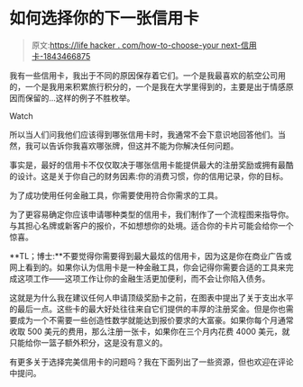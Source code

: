 # 如何选择你的下一张信用卡

> 原文:[https://life hacker . com/how-to-choose-your next-信用卡-1843466875](https://lifehacker.com/how-to-choose-your-next-credit-card-1843466875)

我有一些信用卡，我出于不同的原因保存着它们。一个是我最喜欢的航空公司用的，一个是我用来积累旅行积分的，一个是我在大学里得到的，主要是出于情感原因而保留的...这样的例子不胜枚举。

Watch

所以当人们问我他们应该得到哪张信用卡时，我通常不会下意识地回答他们。当然，我可以告诉你我喜欢哪张牌，但这并不能为你解决任何问题。

事实是，最好的信用卡不仅仅取决于哪张信用卡能提供最大的注册奖励或拥有最酷的设计。这是关于你自己的财务因素:你的消费习惯，你的信用记录，你的目标。

为了成功使用任何金融工具，你需要使用符合你需求的工具。

为了更容易确定你应该申请哪种类型的信用卡，我们制作了一个流程图来指导你。与其担心名牌或新客户的报价，不如想想你的处境。适合你的卡片可能会给你一个惊喜。

**TL；博士:**不要觉得你需要得到最大最炫的信用卡，因为这是你在商业广告或网上看到的。如果你认为信用卡是一种金融工具，你会记得你需要合适的工具来完成这项工作——这项工作让你的金融生活更加便利，而不会让你陷入债务。

这就是为什么我在建议任何人申请顶级奖励卡之前，在图表中提出了关于支出水平的最后一点。这些卡的最大好处往往来自它们提供的丰厚的注册奖金。但是你也需要成为一个不需要一些创造性数学就能达到报价要求的大富豪。如果你每个月通常收取 500 美元的费用，那么注册一张卡，如果你在三个月内花费 4000 美元，就只能给你一篮子额外积分，这是没有意义的。

有更多关于选择完美信用卡的问题吗？我在下面列出了一些资源，但也欢迎在评论中提问。